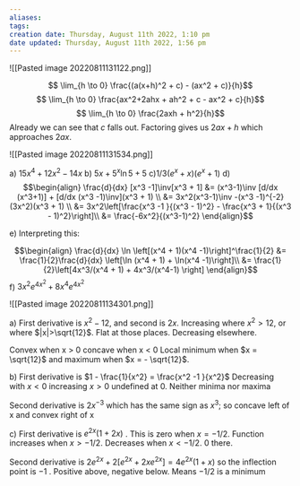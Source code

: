 ```yaml
---
aliases: 
tags: 
creation date: Thursday, August 11th 2022, 1:10 pm
date updated: Thursday, August 11th 2022, 1:56 pm
---
```


![[Pasted image 20220811131122.png]]

$$ \lim_{h \to 0} \frac{(a(x+h)^2 + c) - (ax^2 + c)}{h}$$
$$ \lim_{h \to 0} \frac{ax^2+2ahx + ah^2 + c - ax^2 + c}{h}$$
$$ \lim_{h \to 0} \frac{2axh + h^2}{h}$$
Already we can see that $c$ falls out. Factoring gives us $2ax + h$ which approaches $2ax$.


![[Pasted image 20220811131534.png]]

a) $15x^4 + 12x^2 - 14x$
b) $5x + 5^x\ln 5 + 5$
c)$1/3(e^x + x)(e^x + 1)$
d) 
$$\begin{align}
\frac{d}{dx} [x^3 -1]\inv[x^3 + 1] &= (x^3-1)\inv [d/dx (x^3+1)] + [d/dx (x^3 -1)\inv](x^3 + 1) \\
&= 3x^2(x^3-1)\inv -(x^3 -1)^{-2}(3x^2)(x^3 + 1) \\
&= 3x^2\left[\frac{x^3 -1 }{(x^3 - 1)^2} - \frac{x^3 + 1}{(x^3 - 1)^2}\right]\\
&= \frac{-6x^2}{(x^3-1)^2}
\end{align}$$

e) Interpreting this: 

$$\begin{align}
\frac{d}{dx} \ln \left[(x^4 + 1)(x^4 -1)\right]^\frac{1}{2} &= \frac{1}{2}\frac{d}{dx} \left[\ln (x^4 + 1) + \ln(x^4 -1)\right]\\
&= \frac{1}{2}\left[4x^3/(x^4 + 1) + 4x^3/(x^4-1) \right]
\end{align}$$
f) $3x^2e^{4x^2} + 8x^4e^{4x^2}$


![[Pasted image 20220811134301.png]]

a) First derivative is $x^2 -12$, and second is $2x$. 
Increasing where $x^2 > 12$, or where $|x|>\sqrt{12}$. Flat at those places. Decreasing elsewhere. 

Convex when x > 0 concave when x < 0
Local minimum when $x = \sqrt{12}$ and maximum when $x = - \sqrt{12}$. 

b)
First derivative is $1 - \frac{1}{x^2} = \frac{x^2 -1 }{x^2}$
Decreasing with $x <0$ increasing $x >0$ undefined at $0$. Neither minima nor maxima

Second derivative is $2x^{-3}$ which has the same sign as $x^3$; so concave left of x and convex right of x

c)
First derivative is $e^{2x}(1 + 2x)$ . This is zero when $x = -1/2$. Function increases when $x > -1/2$. Decreases when $x < -1/2$. $0$ there. 

Second derivative is $2e^{2x} + 2[e^{2x} + 2xe^{2x} ] = 4e^{2x}(1+ x)$ so the inflection point is $-1$ . Positive above, negative below. Means $-1/2$ is a minimum 
